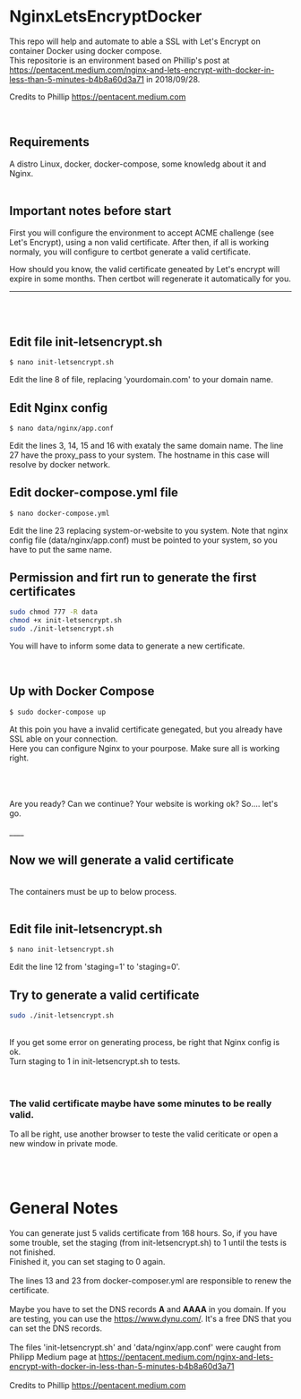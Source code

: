# NginxLetsEncryptDocker
This repo will help and automate to able a SSL with Let's Encrypt on container Docker using docker compose.
<br>
This repositorie is an environment based on Phillip's post at https://pentacent.medium.com/nginx-and-lets-encrypt-with-docker-in-less-than-5-minutes-b4b8a60d3a71 in 2018/09/28.

Credits to Phillip https://pentacent.medium.com

<br>

## Requirements
A distro Linux, docker, docker-compose, some knowledg about it and Nginx.
<br><br>

## Important notes before start
First you will configure the environment to accept ACME challenge (see Let's Encrypt), using a non valid certificate. After then, if all is working normaly, you will configure to certbot generate a valid certificate.

How should you know, the valid certificate geneated by Let's encrypt will expire in some months. Then certbot will regenerate it automatically for you.

___
<br><br>
## Edit file init-letsencrypt.sh
```bash
$ nano init-letsencrypt.sh
```
Edit the line 8 of file, replacing 'yourdomain.com' to your domain name.<br>


## Edit Nginx config
```bash
$ nano data/nginx/app.conf
```
Edit the lines 3, 14, 15 and 16 with exataly the same domain name. The line 27 have the proxy_pass to your system. The hostname in this case will resolve by docker network.
<br>

## Edit docker-compose.yml file
```bash
$ nano docker-compose.yml
```
Edit the line 23 replacing system-or-website to you system. Note that nginx config file (data/nginx/app.conf) must be pointed to your system, so you have to put the same name.
<br>


## Permission and firt run to generate the first certificates
```bash
sudo chmod 777 -R data
chmod +x init-letsencrypt.sh
sudo ./init-letsencrypt.sh
```
You will have to inform some data to generate a new certificate.
<br>


<br>

## Up with Docker Compose
```bash
$ sudo docker-compose up
```
At this poin you have a invalid certificate genegated, but you already have SSL able on your connection.<br>
Here you can configure Nginx to your pourpose. Make sure all is working right.<br><br>

<br>
<br>
Are you ready? Can we continue? Your website is working ok? So.... let's go.
<br>
<br>
____

## Now we will generate a valid certificate
<br>
The containers must be up to below process.
<br>
<br>

## Edit file init-letsencrypt.sh
```bash
$ nano init-letsencrypt.sh
```
Edit the line 12  from 'staging=1' to 'staging=0'.
<br>

## Try to generate a valid certificate
```bash
sudo ./init-letsencrypt.sh
```
<br>
If you get some error on generating process, be right that Nginx config is ok.<br>
Turn staging to 1 in init-letsencrypt.sh to tests.<br>
<br>
<br>

### The valid certificate maybe have some minutes to be really valid.
To all be right, use another browser to teste the valid ceriticate or open a new window in private mode.
<br>
<br>
<br>
<br>

# General Notes
You can generate just 5 valids certificate from 168 hours. So, if you have some trouble, set the staging (from init-letsencrypt.sh) to 1 until the tests is not finished.<br>
Finished it, you can set staging to 0 again.<br>
<br>
The lines 13 and 23 from docker-composer.yml are responsible to renew the certificate.<br>
<br>
Maybe you have to set the DNS records <b>A</b> and <b>AAAA</b> in you domain. If you are testing, you can use the https://www.dynu.com/. It's a free DNS that you can set the DNS records.<br>
<br>
The files 'init-letsencrypt.sh' and 'data/nginx/app.conf' were caught from Philipp Medium page at https://pentacent.medium.com/nginx-and-lets-encrypt-with-docker-in-less-than-5-minutes-b4b8a60d3a71<br>
<br>
Credits to Phillip https://pentacent.medium.com